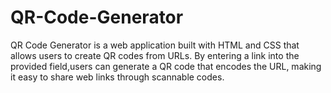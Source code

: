 # QR-Code-Generator
QR Code Generator is a web application built with HTML and CSS that allows users to create QR codes from URLs. 
By entering a link into the provided field,users can generate a QR code that encodes the URL, making it easy to share web links through scannable codes.




